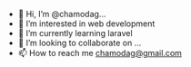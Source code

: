 - 👋 Hi, I’m @chamodag...
- 👀 I’m interested in  web  development
- 🌱 I’m currently learning laravel
- 💞️ I’m looking to collaborate on ...
- 📫 How to reach me chamodag@gmail.com

<!---
chamodag/chamodag is a ✨ special ✨ repository because its `README.md` (this file) appears on your GitHub profile.
You can click the Preview link to take a look at your changes.
--->
